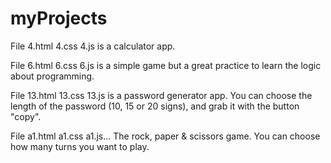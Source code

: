 # myProjects
File 4.html 4.css 4.js is a calculator app.

File 6.html 6.css 6.js is a simple game but a great practice to learn the logic about programming.

File 13.html 13.css 13.js is a password generator app. You can choose the length of the password (10, 15 or 20 signs), and grab it with the button "copy".

File a1.html a1.css a1.js... The rock, paper & scissors game. You can choose how many turns you want to play.
